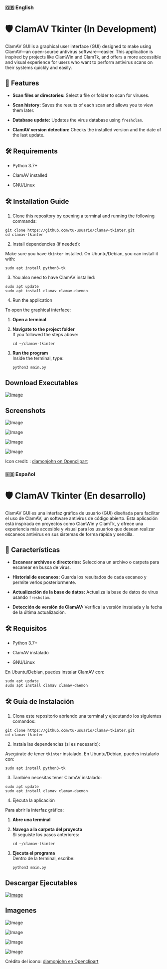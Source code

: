 
### 🇬🇧 English 

# 🛡️ ClamAV Tkinter (In Development)

ClamAV GUI is a graphical user interface (GUI) designed to make using ClamAV—an open-source antivirus software—easier. This application is inspired by projects like ClamWin and ClamTk, and offers a more accessible and visual experience for users who want to perform antivirus scans on their systems quickly and easily.

## 🌟 Features

-   **Scan files or directories:** Select a file or folder to scan for viruses.
    
-   **Scan history:** Saves the results of each scan and allows you to view them later.
    
-   **Database update:** Updates the virus database using `freshclam`.
    
-   **ClamAV version detection:** Checks the installed version and the date of the last update.
    
## 🛠️ Requirements

-   Python 3.7+
    
-   ClamAV installed

-   GNU/Linux     

## 🛠️ Installation Guide 

1.  Clone this repository by opening a terminal and running the following commands:
    
```
git clone https://github.com/tu-usuario/clamav-tkinter.git
cd clamav-tkinter
```

2.  Install dependencies (if needed):
    
Make sure you have `tkinter` installed. On Ubuntu/Debian, you can install it with:
```
sudo apt install python3-tk
```

3. You also need to have ClamAV installed:

```
sudo apt update
sudo apt install clamav clamav-daemon
```

4. Run the application

To open the graphical interface:

1. **Open a terminal**  

2. **Navigate to the project folder**  
   If you followed the steps above:
   ```
   cd ~/clamav-tkinter
   ```

3. **Run the program**  
   Inside the terminal, type:
   ```
   python3 main.py
   ```

## Download Executables
[![Image](https://github.com/user-attachments/assets/6b392f0f-f903-4299-812c-b9a83b07aa32)](https://github.com/Acosta-gh/clamav-tkinter_PYTHON/releases/download/0.0.10/ClamAVTkinter.appimage)

## Screenshots
![Image](https://github.com/user-attachments/assets/1057823b-5324-434e-9b37-f134be7aaaf2)

![Image](https://github.com/user-attachments/assets/e541c2ad-cd09-4ae6-96be-8827b03b308c)

![Image](https://github.com/user-attachments/assets/4fa714a2-f41f-43d0-9759-e19c748c8af2)

![Image](https://github.com/user-attachments/assets/cb7f14ff-f673-4dbc-ba44-5571d5214ee7)

Icon credit: : [diamonjohn on Openclipart](https://openclipart.org/artist/diamonjohn)


### 🇪🇸 Español

# 🛡️ ClamAV Tkinter (En desarrollo)

ClamAV GUI es una interfaz gráfica de usuario (GUI) diseñada para facilitar el uso de ClamAV, un software antivirus de código abierto. Esta aplicación está inspirada en proyectos como ClamWin y ClamTk, y ofrece una experiencia más accesible y visual para los usuarios que desean realizar escaneos antivirus en sus sistemas de forma rápida y sencilla.

## 🌟 Características

-   **Escanear archivos o directorios:** Selecciona un archivo o carpeta para escanear en busca de virus.
    
-   **Historial de escaneos:** Guarda los resultados de cada escaneo y permite verlos posteriormente.
    
-   **Actualización de la base de datos:** Actualiza la base de datos de virus usando `freshclam`.
    
-   **Detección de versión de ClamAV:** Verifica la versión instalada y la fecha de la última actualización.
    

## 🛠️ Requisitos

-   Python 3.7+
    
-   ClamAV instalado

-   GNU/Linux    

En Ubuntu/Debian, puedes instalar ClamAV con:

```
sudo apt update
sudo apt install clamav clamav-daemon
```

## 🛠️ Guía de Instalación

1. Clona este repositorio abriendo una terminal y ejecutando los siguientes comandos:

```
git clone https://github.com/tu-usuario/clamav-tkinter.git
cd clamav-tkinter
```

2. Instala las dependencias (si es necesario):

Asegúrate de tener `tkinter` instalado. En Ubuntu/Debian, puedes instalarlo con:

```
sudo apt install python3-tk
```

3. También necesitas tener ClamAV instalado:

```
sudo apt update
sudo apt install clamav clamav-daemon
```

4. Ejecuta la aplicación

Para abrir la interfaz gráfica:

1. **Abre una terminal**

2. **Navega a la carpeta del proyecto**  
   Si seguiste los pasos anteriores:
   ```
   cd ~/clamav-tkinter
   ```

3. **Ejecuta el programa**  
   Dentro de la terminal, escribe:
   ```
   python3 main.py
   ```


## Descargar Ejecutables
[![Image](https://github.com/user-attachments/assets/6b392f0f-f903-4299-812c-b9a83b07aa32)](https://github.com/Acosta-gh/clamav-tkinter_PYTHON/releases/download/0.0.10/ClamAVTkinter.appimage)

## Imagenes
![Image](https://github.com/user-attachments/assets/1057823b-5324-434e-9b37-f134be7aaaf2)

![Image](https://github.com/user-attachments/assets/e541c2ad-cd09-4ae6-96be-8827b03b308c)

![Image](https://github.com/user-attachments/assets/4fa714a2-f41f-43d0-9759-e19c748c8af2)

![Image](https://github.com/user-attachments/assets/cb7f14ff-f673-4dbc-ba44-5571d5214ee7)

Crédito del icono: [diamonjohn en Openclipart](https://openclipart.org/artist/diamonjohn)
